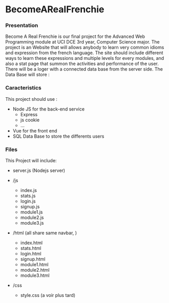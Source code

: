# BecomeARealFrenchie

### Presentation
Become A Real Frenchie is our final project for the Advanced Web Programming module at UCI DCE 3rd year, Computer Science major.
The project is an Website that will allows anybody to learn very common idioms and expression from the french language.
The site should include different ways to learn these expressions and multiple levels for every modules, and also a stat page that summon the activities and performance of the user.
There will be a loger with a connected data base from the server side. The Data Base will store : 

### Caracteristics
This project should use :
- Node JS for the back-end service
  - Express
  - js cookie
  - ...
- Vue for the front end 
- SQL Data Base to store the differents users 


### Files
This Project will include:
- server.js (Nodejs server)
- /js
  - index.js
  - stats.js
  - login.js
  - signup.js
  - module1.js
  - module2.js
  - module3.js 

- /html (all share same navbar, )
  - index.html
  - stats.html
  - login.html
  - signup.html
  - module1.html
  - module2.html
  - module3.html 

- /css
  - style.css (a voir plus tard)
